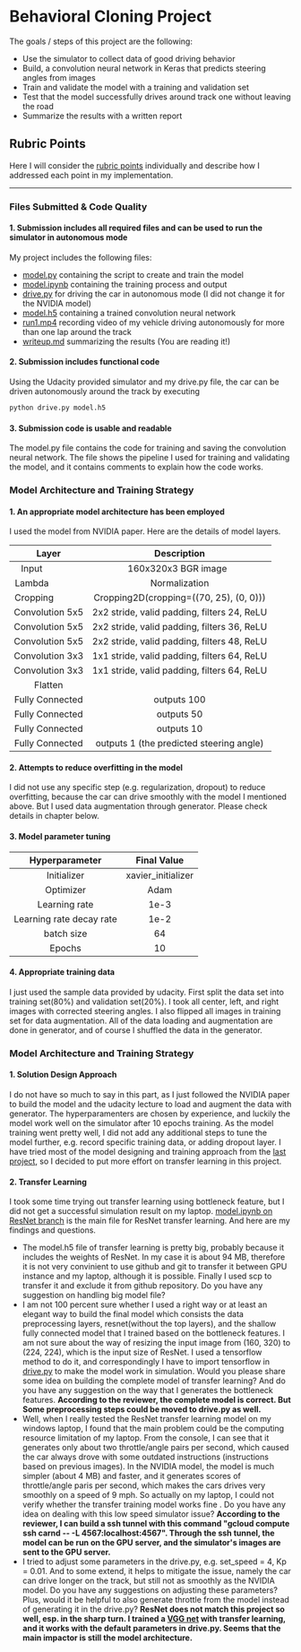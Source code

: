 # Behavioral Cloning Project

The goals / steps of this project are the following:
* Use the simulator to collect data of good driving behavior
* Build, a convolution neural network in Keras that predicts steering angles from images
* Train and validate the model with a training and validation set
* Test that the model successfully drives around track one without leaving the road
* Summarize the results with a written report


[//]: # (Image References)


## Rubric Points
Here I will consider the [rubric points](https://review.udacity.com/#!/rubrics/432/view) individually and describe how I addressed each point in my implementation.  

---
### Files Submitted & Code Quality

#### 1. Submission includes all required files and can be used to run the simulator in autonomous mode

My project includes the following files:
* [model.py](https://github.com/WangYuanMike/CarND-Behavioral-Cloning-P3/blob/master/model.py) containing the script to create and train the model
* [model.ipynb](https://github.com/WangYuanMike/CarND-Behavioral-Cloning-P3/blob/master/model.ipynb) containing the training process and output
* [drive.py](https://github.com/WangYuanMike/CarND-Behavioral-Cloning-P3/blob/master/drive.py) for driving the car in autonomous mode (I did not change it for the NVIDIA model)
* [model.h5](https://github.com/WangYuanMike/CarND-Behavioral-Cloning-P3/blob/master/model.h5) containing a trained convolution neural network 
* [run1.mp4](https://github.com/WangYuanMike/CarND-Behavioral-Cloning-P3/blob/master/run1.mp4) recording video of my vehicle driving autonomously for more than one lap around the track
* [writeup.md](https://github.com/WangYuanMike/CarND-Behavioral-Cloning-P3/blob/master/writeup.md) summarizing the results (You are reading it!) 

#### 2. Submission includes functional code
Using the Udacity provided simulator and my drive.py file, the car can be driven autonomously around the track by executing 
```sh
python drive.py model.h5
```

#### 3. Submission code is usable and readable

The model.py file contains the code for training and saving the convolution neural network. The file shows the pipeline I used for training and validating the model, and it contains comments to explain how the code works.

### Model Architecture and Training Strategy

#### 1. An appropriate model architecture has been employed

I used the model from NVIDIA paper. Here are the details of model layers.

| Layer         		       |     Description	        					                 | 
|:------------------------:|:---------------------------------------------:| 
| Input         		       | 160x320x3 BGR image   				               | 
| Lambda         		       | Normalization                               | 
| Cropping         		     | Cropping2D(cropping=((70, 25), (0, 0)))      | 
| Convolution 5x5     	   | 2x2 stride, valid padding, filters 24, ReLU  	 |
| Convolution 5x5     	   | 2x2 stride, valid padding, filters 36, ReLU  	 |
| Convolution 5x5     	   | 2x2 stride, valid padding, filters 48, ReLU  	 |
| Convolution 3x3     	   | 1x1 stride, valid padding, filters 64, ReLU  	 |
| Convolution 3x3     	   | 1x1 stride, valid padding, filters 64, ReLU  	 |
| Flatten                  |                                    |
| Fully Connected          | outputs 100                |
| Fully Connected          | outputs 50                |
| Fully Connected          | outputs 10                |
| Fully Connected          | outputs 1 (the predicted steering angle)      |

#### 2. Attempts to reduce overfitting in the model

I did not use any specific step (e.g. regularization, dropout) to reduce overfitting, because the car can drive smoothly with the model I mentioned above. But I used data augmentation through generator. Please check details in chapter below.

#### 3. Model parameter tuning

| Hyperparameter         		| Final Value      					                        | 
|:------------------------:|:---------------------------------------------:| 
| Initializer              | xavier_initializer                            |
| Optimizer     	          | Adam                                          |
| Learning rate       	    | 1e-3                                      	   |
| Learning rate decay rate     | 1e-2                                   |
| batch size                | 64                                  |
| Epochs                   | 10                                           |

#### 4. Appropriate training data

I just used the sample data provided by udacity. First split the data set into training set(80%) and validation set(20%). I took all center, left, and right images with corrected steering angles. I also flipped all images in training set for data augmentation. All of the data loading and augmentation are done in generator, and of course I shuffled the data in the generator.

### Model Architecture and Training Strategy

#### 1. Solution Design Approach

I do not have so much to say in this part, as I just followed the NVIDIA paper to build the model and the udacity lecture to load and augment the data with generator. The hyperparamenters are chosen by experience, and luckily the model work well on the simulator after 10 epochs training. As the model training went pretty well, I did not add any additional steps to tune the model further, e.g. record specific training data, or adding dropout layer.
I have tried most of the model designing and training approach from the [last project](https://github.com/WangYuanMike/CarND-Traffic-Sign-Classifier-Project/blob/master/writeup.md), so I decided to put more effort on transfer learning in this project.

#### 2. Transfer Learning
I took some time trying out transfer learning using bottleneck feature, but I did not get a successful simulation result on my laptop. [model.ipynb on ResNet branch](https://github.com/WangYuanMike/CarND-Behavioral-Cloning-P3/blob/ResNet/model.ipynb) is the main file for ResNet transfer learning. And here are my findings and questions.
* The model.h5 file of transfer learning is pretty big, probably because it includes the weights of ResNet. In my case it is about 94 MB, therefore it is not very convinient to use github and git to transfer it between GPU instance and my laptop, although it is possible. Finally I used scp to transfer it and exclude it from github repository. Do you have any suggestion on handling big model file?
* I am not 100 percent sure whether I used a right way or at least an elegant way to build the final model which consists the data preprocessing layers, resnet(without the top layers), and the shallow fully connected model that I trained based on the bottleneck features. I am not sure about the way of resizing the input image from (160, 320) to (224, 224), which is the input size of ResNet. I used a tensorflow method to do it, and correspondingly I have to import tensorflow in [drive.py](https://github.com/WangYuanMike/CarND-Behavioral-Cloning-P3/blob/ResNet/drive.py) to make the model work in simulation. Would you please share some idea on building the complete model of transfer learning? And do you have any suggestion on the way that I generates the bottleneck features.
**According to the reviewer, the complete model is correct. But Some preprocessing steps could be moved to drive.py as well.**
* Well, when I really tested the ResNet transfer learning model on my windows laptop, I found that the main problem could be the computing resource limitation of my laptop. From the console, I can see that it generates only about two throttle/angle pairs per second, which caused the car always drove with some outdated instructions (instructions based on previous images). In the NVIDIA model, the model is much simpler (about 4 MB) and faster, and it generates scores of throttle/angle paris per second, which makes the cars drives very smoothly on a speed of 9 mph. So actually on my laptop, I could not verify whether the transfer training model works fine . Do you have any idea on dealing with this low speed simulator issue?
**According to the reviewer, I can build a ssh tunnel with this command "gcloud compute ssh carnd -- -L 4567:localhost:4567". Through the ssh tunnel, the model can be run on the GPU server, and the simulator's images are sent to the GPU server.**
* I tried to adjust some parameters in the drive.py, e.g. set_speed = 4, Kp = 0.01. And to some extend, it helps to mitigate the issue, namely the car can drive longer on the track, but still not as smoothly as the NVIDIA model. Do you have any suggestions on adjusting these parameters? Plus, would it be helpful to also generate throttle from the model instead of generating it in the drive.py? 
**ResNet does not match this project so well, esp. in the sharp turn. I trained a [VGG net](https://github.com/WangYuanMike/CarND-Behavioral-Cloning-P3/blob/VGG/model.ipynb) with transfer learning, and it works with the default parameters in drive.py. Seems that the main impactor is still the model architecture.**
